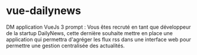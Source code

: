 # vue-dailynews
DM application VueJs 3 prompt : Vous êtes recruté en tant que développeur de la startup DailyNews, cette dernière souhaite mettre en place une application qui permettra d'agréger les flux rss dans une interface web pour permettre une gestion centralisée des actualités.
